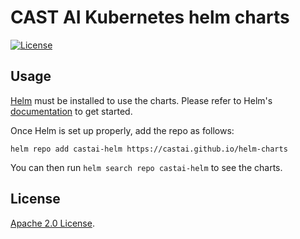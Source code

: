 # CAST AI Kubernetes helm charts 

[![License](https://img.shields.io/badge/License-Apache%202.0-blue.svg)](https://opensource.org/licenses/Apache-2.0)

## Usage

[Helm](https://helm.sh) must be installed to use the charts.
Please refer to Helm's [documentation](https://helm.sh/docs/) to get started.

Once Helm is set up properly, add the repo as follows:

```console
helm repo add castai-helm https://castai.github.io/helm-charts
```

You can then run `helm search repo castai-helm` to see the charts.

## License

<!-- Keep full URL links to repo files because this README syncs from main to gh-pages.  -->
[Apache 2.0 License](https://github.com/castai/helm-charts/blob/main/LICENSE).
